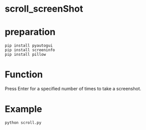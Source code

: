 # scroll_screenShot

# preparation

```
pip install pyautogui
pip install screeninfo
pip install pillow
```

# Function

Press Enter for a specified number of times to take a screenshot.

# Example

```
python scroll.py
```
